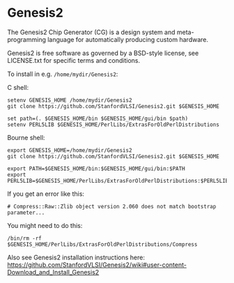 Genesis2
========

The Genesis2 Chip Generator (CG) is a design system and meta-programming language for automatically producing custom hardware.

Genesis2 is free software as governed by a BSD-style license, see LICENSE.txt for specific terms and conditions.

To install in e.g. `/home/mydir/Genesis2`:

C shell:
```
setenv GENESIS_HOME /home/mydir/Genesis2
git clone https://github.com/StanfordVLSI/Genesis2.git $GENESIS_HOME
 
set path=(. $GENESIS_HOME/bin $GENESIS_HOME/gui/bin $path)
setenv PERL5LIB $GENESIS_HOME/PerlLibs/ExtrasForOldPerlDistributions
```

Bourne shell:
```
export GENESIS_HOME=/home/mydir/Genesis2
git clone https://github.com/StanfordVLSI/Genesis2.git $GENESIS_HOME
 
export PATH=$GENESIS_HOME/bin:$GENESIS_HOME/gui/bin:$PATH
export PERL5LIB=$GENESIS_HOME/PerlLibs/ExtrasForOldPerlDistributions:$PERL5LIB
```

If you get an error like this:

```
# Compress::Raw::Zlib object version 2.060 does not match bootstrap parameter...
```

You might need to do this:

```
/bin/rm -rf $GENESIS_HOME/PerlLibs/ExtrasForOldPerlDistributions/Compress
```

Also see Genesis2 installation instructions here:
https://github.com/StanfordVLSI/Genesis2/wiki#user-content-Download_and_Install_Genesis2
